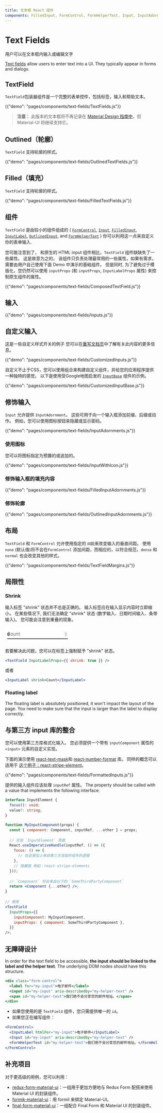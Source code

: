 ```yaml
---
title: 文本框 React 组件
components: FilledInput, FormControl, FormHelperText, Input, InputAdornment, InputBase, InputLabel, OutlinedInput, TextField
---
```


# Text Fields

<p class="description">用户可以在文本框内输入或编辑文字</p>

[Text fields](https://material.io/design/components/text-fields.html) allow users to enter text into a UI. They typically appear in forms and dialogs.

## TextField

` TextField `包装器组件是一个完整的表单控件，包括标签，输入和帮助文本。

{{"demo": "pages/components/text-fields/TextFields.js"}}

> **注意：** 此版本的文本框将不再记录在 [Material Design 指南中](https://material.io/)，但 Material-UI 将继续支持它。

## Outlined（轮廓）

`TextField` 支持轮廓的样式。

{{"demo": "pages/components/text-fields/OutlinedTextFields.js"}}

## Filled（填充）

`TextField` 支持轮廓的样式。

{{"demo": "pages/components/text-fields/FilledTextFields.js"}}

## 组件

`TextField` 是由较小的组件组成的 ( [`FormControl`](/api/form-control/), [`Input`](/api/input/), [`FilledInput`](/api/filled-input/), [`InputLabel`](/api/input-label/), [`OutlinedInput`](/api/outlined-input/), and [`FormHelperText`](/api/form-helper-text/) ) 你可以利用这一点来自定义你的表单输入.

您可能注意到了， 和原生的 HTML input 组件相比，`TextField` 组件缺缺失了一些属性。 这是故意为之的， 该组件只负责处理最常用的一些属性，如果有需求，需要由用户自己使用下面 Demo 中演示的基础组件。 但是同时, 为了避免过于模版化，您仍然可以使用 `inputProps` (和 `inputProps`, `InputLabelProps` 属性) 来控制原生组件的属性。

{{"demo": "pages/components/text-fields/ComposedTextField.js"}}

## 输入

{{"demo": "pages/components/text-fields/Inputs.js"}}

## 自定义输入

这是一些自定义样式开关的例子 您可以在[重写文档页](/customization/components/)中了解有关此内容的更多信息。

{{"demo": "pages/components/text-fields/CustomizedInputs.js"}}

自定义不止于CSS，您可以使用组合来构建自定义组件，并给您的应用程序提供一种独特的感觉。 以下是使用受Google地图启发的 [`InputBase`](/api/input-base/) 组件的示例。

{{"demo": "pages/components/text-fields/CustomizedInputBase.js"}}

## 修饰输入

`Input` 允许提供 `InputAdornment`。 这些可用于向一个输入框添加前缀、后缀或动作。 例如，您可以使用图标按钮来隐藏或显示密码。

{{"demo": "pages/components/text-fields/InputAdornments.js"}}

### 使用图标

您可以将图标指定为预置的或追加的。

{{"demo": "pages/components/text-fields/InputWithIcon.js"}}

### 修饰输入框的填充内容

{{"demo": "pages/components/text-fields/FilledInputAdornments.js"}}

### 修饰轮廓

{{"demo": "pages/components/text-fields/OutlinedInputAdornments.js"}}

## 布局

`TextField` 和 `FormControl` 允许使用指定的 `间距`来改变输入的垂直间距。 使用 `none` (默认值)将不会在`FormControl` 添加间距，而相应的，以符合规范，`dense` 和 `normal` 也会改变其他的样式。

{{"demo": "pages/components/text-fields/TextFieldMargins.js"}}

## 局限性

### Shrink

输入标签 "shrink" 状态并不总是正确的。 输入标签应在输入显示内容时立即缩小。 在某些情况下, 我们无法确定 "shrink" 状态 (数字输入、日期时间输入、条带输入)。 您可能会注意到重叠的现象。

![缩小](/static/images/text-fields/shrink.png)

若要解决此问题，您可以在标签上强制赋予 "shrink" 状态。

```jsx
<TextField InputLabelProps={{ shrink: true }} />
```

或者

```jsx
<InputLabel shrink>Count</InputLabel>
```

### Floating label

The floating label is absolutely positioned, it won't impact the layout of the page. You need to make sure that the input is larger than the label to display correctly.

## 与第三方 input 库的整合

您可以使用第三方库格式化输入。 您必须提供一个带有 `inputComponent` 属性的 `<input>` 元素的自定义实现。

下面的演示使用 [react-text-mask](https://github.com/text-mask/text-mask)和 [react-number-format](https://github.com/s-yadav/react-number-format) 库。 同样的概念可以适用于 [这个例子：react-stripe-element](https://github.com/mui-org/material-ui/issues/16037)。

{{"demo": "pages/components/text-fields/FormattedInputs.js"}}

提供的输入组件应该处理 `inputRef` 属性。 The property should be called with a value that implements the following interface:

```ts
interface InputElement {
  focus(): void;
  value?: string;
}
```

```jsx
function MyInputComponent(props) {
  const { component: Component, inputRef, ...other } = props;

  // 实现 `InputElement` 界面
  React.useImperativeHandle(inputRef, () => ({
    focus: () => {
      // 在这里加上来自第三方渲染的组件的逻辑 
    },
    // 隐藏值 例如：react-stripe-elements
  }));

  // `Component` 将会来自以下的 `SomeThirdPartyComponent`
  return <Component {...other} />;
}

// 使用
<TextField
  InputProps={{
    inputComponent: MyInputComponent,
    inputProps: { component: SomeThirdPartyComponent },
  }}
/>;
```

## 无障碍设计

In order for the text field to be accessible, **the input should be linked to the label and the helper text**. The underlying DOM nodes should have this structure.

```jsx
<div class="form-control">
  <label for="my-input">电子邮件</label>
  <input id="my-input" aria-describedby="my-helper-text" />
  <span id="my-helper-text">我们绝不会分享您的邮件地址。</span>
</div>
```

- 如果您使用的是 `TextField` 组件，您只需提供唯一的 `id`。
- 如果您正在编写组件：

```jsx
<FormControl>
  <InputLabel htmlFor="my-input">电子邮件</InputLabel>
  <Input id="my-input" aria-describedby="my-helper-text" />
  <FormHelperText id="my-helper-text">我们绝不会分享您的邮件地址。</FormHelperText>
</FormControl>
```

## 补充项目

对于更高级的用例，您可以利用：

- [redux-form-material-ui](https://github.com/erikras/redux-form-material-ui)：一组用于更加方便地与 Redux Form 配搭来使用 Material UI 的封装组件。
- [formik-material-ui](https://github.com/stackworx/formik-material-ui)：用 formil 来绑定 Material-UI。
- [final-form-material-ui](https://github.com/Deadly0/final-form-material-ui)：一组配合 Final Form 和 Material UI 的封装组件。